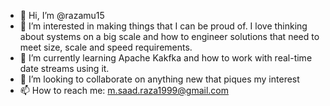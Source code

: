 - 👋 Hi, I’m @razamu15
- 👀 I’m interested in making things that I can be proud of. I love thinking about systems on a big scale 
  and how to engineer solutions that need to meet size, scale and speed requirements.
- 🌱 I’m currently learning Apache Kakfka and how to work with real-time date streams using it.
- 💞️ I’m looking to collaborate on anything new that piques my interest
- 📫 How to reach me: m.saad.raza1999@gmail.com

<!---
razamu15/razamu15 is a ✨ special ✨ repository because its `README.md` (this file) appears on your GitHub profile.
You can click the Preview link to take a look at your changes.
--->
